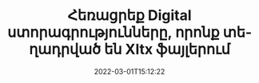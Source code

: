 ---
############################# Static ############################
layout: "auto-gen-signature"
date: 2022-03-01T15:12:22
draft: false
operation: Delete
signaturetype: Digital
fileformat: Xltx
productName: Java
lang: hy
productCode: java
otherformats: pdf doc docx docm dot dotx odt ott xls xlsx xlsm xlsb ods ots xltx xltm pptx pptm
breadcrumb: Put Digital signature on Xltx for Java

############################# Head ############################
head_title: "Ջնջել Digital ստորագրությունները Xltx ֆայլերից Java-ի միջոցով"
head_description: "Ստորագրված Xltx փաստաթղթերից որոշակի Digital ստորագրությունների ջնջումը կարող է հեշտությամբ իրականացվել կարճ Java կոդով:"

############################# Header ############################
title: "Հեռացրեք Digital ստորագրությունները, որոնք տեղադրված են Xltx ֆայլերում"
description: "Ջնջել տարբեր Digital ստորագրությունները Xltx փաստաթղթերից: Digital ստորագրությունները հեռացնելու համար անհրաժեշտ է պարզ Java կոդ:"
bg_image: "https://cms.admin.containerize.com/templates/aspose/App_Themes/V3/images/bg/header1.png"
bg_overlay: false
button:
    enable: true

############################# SubMenu ############################
submenu:
    enable: true

    left:
        img_alt: "GroupDocs.Signature for Java"
        image: "https://cms.admin.containerize.com/templates/groupdocs/images/product-logos/90x90-noborder/groupdocs-signature-java.png"
        product: "GroupDocs.Signature"
        platform: "Java"



############################# About ############################
about:
    enable: true
    title: "Ստացեք տեղեկություններ GroupDocs.Signature for Java API-ի առանձնահատկությունների մասին"
    content: |
        [GroupDocs.Signature for Java](https://products.groupdocs.com/signature/java/) API-ն ապահովում է ձեր փաստաթղթերը էլեկտրոնային ստորագրությունների միջոցով մշակելու բազմաթիվ եղանակներ: Հասանելի են թվային ստորագրություններ, ինչպիսիք են տեքստերը, պատկերները, թվային վկայագրերը, շտրիխ կոդերը, QR-կոդերը, նամականիշերը կամ մետատվյալները: Հաճախորդները հնարավորություն ունեն ավելացնել, ջնջել, թարմացնել, ստուգել կամ որոնել թվային ստորագրություններ PDF ֆայլերում, MS Word փաստաթղթերում, MS Excel աշխատանքային գրքույկներում, MS PowerPoint շնորհանդեսներում, Adobe Photoshop ֆայլերում և տարբեր պատկերների ձևաչափերում: Տրամադրված են մեծ թվով օգտակար գործառույթներ և կարգավորումներ:
    

############################# Steps ############################
steps:
    enable: true
    title_left: "Ինչպես հեռացնել Digital ստորագրությունները ձեր Xltx փաստաթղթից"
    content_left: |
        [GroupDocs.Signature for Java](https://products.groupdocs.com/signature/java/) օգտակար հատկություն է տրամադրում Xltx փաստաթղթերը Digital ստորագրություններից մի քանի տող կոդով մաքրելու համար:
        
        * Նախ, որպես կոնստրուկտորի պարամետր, օրինականացրեք Signature օբյեկտը, որն անցնում է ձեր փաստաթղթի ուղին:
        * Այնուհետև ստեղծեք համապատասխան ստորագրության օբյեկտ և ստեղծեք դրա եզակի նույնացուցիչը:
        * Դրանից հետո կանչեք Delete մեթոդը, որն անցնում է ստորագրության օբյեկտ, որը պետք է ջնջվի:
        * Վերջապես, գործընթացի գործողության արդյունքները:

    title_right: "Համակարգի պահանջները"
    content_right: |
        GroupDocs.Signature for Java-ն աջակցվում է բոլոր հիմնական հարթակներում և օպերացիոն համակարգերում: Նախքան ստորև նշված կոդը գործարկելը, խնդրում ենք համոզվել, որ ձեր համակարգում տեղադրված են հետևյալ նախադրյալները.

        * Օպերացիոն համակարգեր՝ Microsoft Windows, Linux, MacOS
        * Մշակման միջավայրեր՝ NetBeans, Intellij IDEA, Eclipse, etc.
        * Java runtime: J2SE 6.0 and above
        * Ներբեռնեք GroupDocs.Signature for Java-ի վերջին տարբերակը [Maven]-ից (https://repository.groupdocs.com/webapp/#/artifacts/browse/tree/General/repo/com/groupdocs/groupdocs-signature)
         
    code: |
        ```java    
                
        // Set up input Xltx file
        String filePath = "input.xltx";
        // Set up output file
        String outputFilePath = "output.xltx";

        // Instantiate Signature for input file
        Signature signature = new Signature(filePath);

        // Id of signature which is supposed to be deleted
        // such Id may be obtained as result of search operation
        String id = "a01e1940-997a-444b-89af-9309a2d559a5";

        // provide signature item to delete
        DigitalSignature signatureToDelete = new DigitalSignature(id);

        // delete signature
        Boolean deleteResult = signature.delete(outputFilePath, signatureToDelete);

        // process deletion result
        if (deleteResult)
        {
                System.out.println("Signature was deleted successfully!");
        }
        ```

############################# Demos ############################
demos:
    enable: true
    title: "Ստորագրում Digital ստորագրություններով Live Demo"
    content: |
       Ավելացրեք տարբեր էլեկտրոնային ստորագրություններ Xltx ֆայլին հենց հիմա՝ այցելելով [GroupDocs.Signature App](https://products.groupdocs.app/signature/family) կայքը:          

############################# More Formats ############################
more_formats:
    enable: true
    title: "Ջնջեք ձեր Digital ստորագրությունները Java-ով"
    content: |
        "Էլեկտրոնային ստորագրությունների ջնջում, որոնք ավելացվել են փաստաթղթերի տարբեր ձևաչափերում: Հեռացրեք ստորագրությունները արագ առանց լրացուցիչ կոդի:"
    format: 
       
       
back_to_top:
    enable: true
---